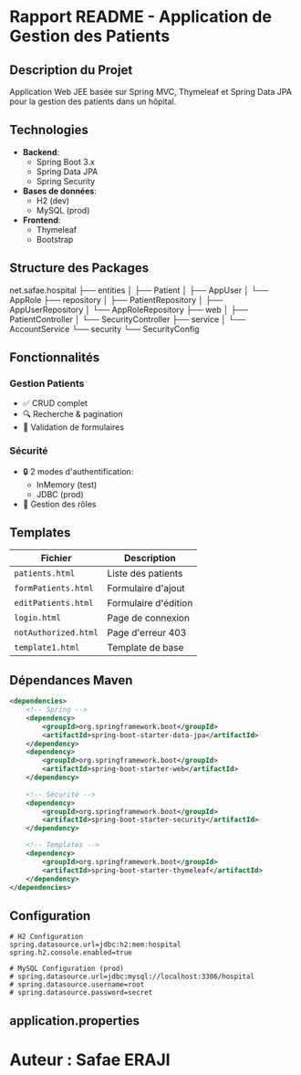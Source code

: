 # Rapport README - Application de Gestion des Patients

## Description du Projet
Application Web JEE basée sur Spring MVC, Thymeleaf et Spring Data JPA pour la gestion des patients dans un hôpital.

## Technologies
- **Backend**:
  - Spring Boot 3.x
  - Spring Data JPA
  - Spring Security
- **Bases de données**:
  - H2 (dev)
  - MySQL (prod)
- **Frontend**:
  - Thymeleaf
  - Bootstrap

## Structure des Packages
net.safae.hospital
├── entities
│ ├── Patient
│ ├── AppUser
│ └── AppRole
├── repository
│ ├── PatientRepository
│ ├── AppUserRepository
│ └── AppRoleRepository
├── web
│ ├── PatientController
│ └── SecurityController
├── service
│ └── AccountService
└── security
└── SecurityConfig


## Fonctionnalités
### Gestion Patients
- ✅ CRUD complet
- 🔍 Recherche & pagination
- 📝 Validation de formulaires

### Sécurité
- 🔒 2 modes d'authentification:
  - InMemory (test)
  - JDBC (prod)
- 👥 Gestion des rôles

## Templates
| Fichier              | Description                  |
|----------------------|------------------------------|
| `patients.html`      | Liste des patients           |
| `formPatients.html`  | Formulaire d'ajout           |
| `editPatients.html`  | Formulaire d'édition         |
| `login.html`         | Page de connexion            |
| `notAuthorized.html` | Page d'erreur 403            |
| `template1.html`     | Template de base             |

## Dépendances Maven
```xml
<dependencies>
    <!-- Spring -->
    <dependency>
        <groupId>org.springframework.boot</groupId>
        <artifactId>spring-boot-starter-data-jpa</artifactId>
    </dependency>
    <dependency>
        <groupId>org.springframework.boot</groupId>
        <artifactId>spring-boot-starter-web</artifactId>
    </dependency>
    
    <!-- Sécurité -->
    <dependency>
        <groupId>org.springframework.boot</groupId>
        <artifactId>spring-boot-starter-security</artifactId>
    </dependency>

    <!-- Templates -->
    <dependency>
        <groupId>org.springframework.boot</groupId>
        <artifactId>spring-boot-starter-thymeleaf</artifactId>
    </dependency>
</dependencies>
```

## Configuration
```
# H2 Configuration
spring.datasource.url=jdbc:h2:mem:hospital
spring.h2.console.enabled=true

# MySQL Configuration (prod)
# spring.datasource.url=jdbc:mysql://localhost:3306/hospital
# spring.datasource.username=root
# spring.datasource.password=secret
```

## application.properties

# Auteur : Safae ERAJI
